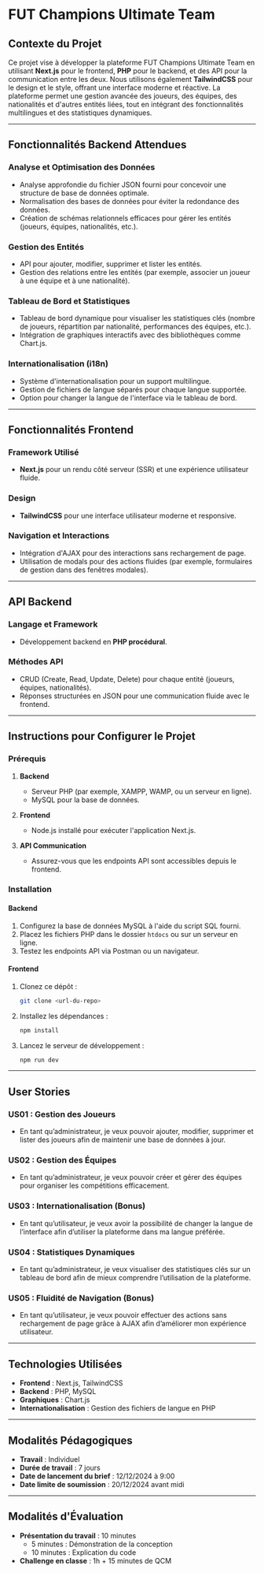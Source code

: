 # FUT Champions Ultimate Team

## Contexte du Projet
Ce projet vise à développer la plateforme FUT Champions Ultimate Team en utilisant **Next.js** pour le frontend, **PHP** pour le backend, et des API pour la communication entre les deux. Nous utilisons également **TailwindCSS** pour le design et le style, offrant une interface moderne et réactive. La plateforme permet une gestion avancée des joueurs, des équipes, des nationalités et d'autres entités liées, tout en intégrant des fonctionnalités multilingues et des statistiques dynamiques.

---

## Fonctionnalités Backend Attendues

### Analyse et Optimisation des Données
- Analyse approfondie du fichier JSON fourni pour concevoir une structure de base de données optimale.
- Normalisation des bases de données pour éviter la redondance des données.
- Création de schémas relationnels efficaces pour gérer les entités (joueurs, équipes, nationalités, etc.).

### Gestion des Entités
- API pour ajouter, modifier, supprimer et lister les entités.
- Gestion des relations entre les entités (par exemple, associer un joueur à une équipe et à une nationalité).

### Tableau de Bord et Statistiques
- Tableau de bord dynamique pour visualiser les statistiques clés (nombre de joueurs, répartition par nationalité, performances des équipes, etc.).
- Intégration de graphiques interactifs avec des bibliothèques comme Chart.js.

### Internationalisation (i18n)
- Système d'internationalisation pour un support multilingue.
- Gestion de fichiers de langue séparés pour chaque langue supportée.
- Option pour changer la langue de l'interface via le tableau de bord.

---

## Fonctionnalités Frontend

### Framework Utilisé
- **Next.js** pour un rendu côté serveur (SSR) et une expérience utilisateur fluide.

### Design
- **TailwindCSS** pour une interface utilisateur moderne et responsive.

### Navigation et Interactions
- Intégration d'AJAX pour des interactions sans rechargement de page.
- Utilisation de modals pour des actions fluides (par exemple, formulaires de gestion dans des fenêtres modales).

---

## API Backend

### Langage et Framework
- Développement backend en **PHP procédural**.

### Méthodes API
- CRUD (Create, Read, Update, Delete) pour chaque entité (joueurs, équipes, nationalités).
- Réponses structurées en JSON pour une communication fluide avec le frontend.

---

## Instructions pour Configurer le Projet

### Prérequis
1. **Backend**
   - Serveur PHP (par exemple, XAMPP, WAMP, ou un serveur en ligne).
   - MySQL pour la base de données.

2. **Frontend**
   - Node.js installé pour exécuter l'application Next.js.

3. **API Communication**
   - Assurez-vous que les endpoints API sont accessibles depuis le frontend.

### Installation

#### Backend
1. Configurez la base de données MySQL à l'aide du script SQL fourni.
2. Placez les fichiers PHP dans le dossier `htdocs` ou sur un serveur en ligne.
3. Testez les endpoints API via Postman ou un navigateur.

#### Frontend
1. Clonez ce dépôt :
   ```bash
   git clone <url-du-repo>
   ```
2. Installez les dépendances :
   ```bash
   npm install
   ```
3. Lancez le serveur de développement :
   ```bash
   npm run dev
   ```

---

## User Stories

### US01 : Gestion des Joueurs
- En tant qu’administrateur, je veux pouvoir ajouter, modifier, supprimer et lister des joueurs afin de maintenir une base de données à jour.

### US02 : Gestion des Équipes
- En tant qu’administrateur, je veux pouvoir créer et gérer des équipes pour organiser les compétitions efficacement.

### US03 : Internationalisation (Bonus)
- En tant qu’utilisateur, je veux avoir la possibilité de changer la langue de l’interface afin d’utiliser la plateforme dans ma langue préférée.

### US04 : Statistiques Dynamiques
- En tant qu’administrateur, je veux visualiser des statistiques clés sur un tableau de bord afin de mieux comprendre l’utilisation de la plateforme.

### US05 : Fluidité de Navigation (Bonus)
- En tant qu’utilisateur, je veux pouvoir effectuer des actions sans rechargement de page grâce à AJAX afin d’améliorer mon expérience utilisateur.

---

## Technologies Utilisées
- **Frontend** : Next.js, TailwindCSS
- **Backend** : PHP, MySQL
- **Graphiques** : Chart.js
- **Internationalisation** : Gestion des fichiers de langue en PHP

---

## Modalités Pédagogiques
- **Travail** : Individuel
- **Durée de travail** : 7 jours
- **Date de lancement du brief** : 12/12/2024 à 9:00
- **Date limite de soumission** : 20/12/2024 avant midi

---

## Modalités d'Évaluation
- **Présentation du travail** : 10 minutes
  - 5 minutes : Démonstration de la conception
  - 10 minutes : Explication du code
- **Challenge en classe** : 1h + 15 minutes de QCM
